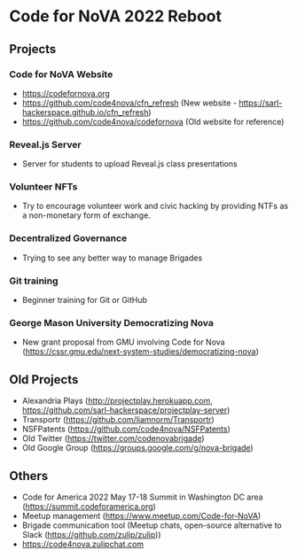 # Code for NoVA 2022 Reboot

## Projects

### Code for NoVA Website

- https://codefornova.org  
- https://github.com/code4nova/cfn_refresh (New website - https://sarl-hackerspace.github.io/cfn_refresh)  
- https://github.com/code4nova/codefornova (Old website for reference)  

### Reveal.js Server
- Server for students to upload Reveal.js class presentations

### Volunteer NFTs
- Try to encourage volunteer work and civic hacking by providing NTFs as a non-monetary form of exchange.
### Decentralized Governance
- Trying to see any better way to manage Brigades

### Git training
- Beginner training for Git or GitHub

### George Mason University Democratizing Nova
- New grant proposal from GMU involving Code for Nova (https://cssr.gmu.edu/next-system-studies/democratizing-nova)

## Old Projects
- Alexandria Plays (http://projectplay.herokuapp.com, https://github.com/sarl-hackerspace/projectplay-server)
- Transportr (https://github.com/liamnorm/Transportr)
- NSFPatents (https://github.com/code4nova/NSFPatents)
- Old Twitter (https://twitter.com/codenovabrigade)
- Old Google Group (https://groups.google.com/g/nova-brigade)

## Others
- Code for America 2022 May 17-18 Summit in Washington DC area (https://summit.codeforamerica.org)
- Meetup management (https://www.meetup.com/Code-for-NoVA)
- Brigade communication tool (Meetup chats, open-source alternative to Slack (https://github.com/zulip/zulip))
 - https://code4nova.zulipchat.com
